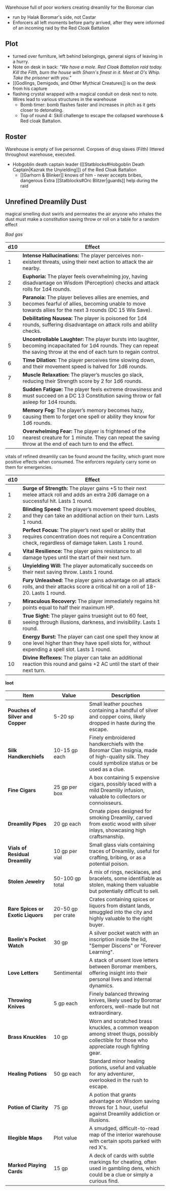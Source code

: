 Warehouse full of poor workers creating dreamlily for the Boromar clan
- run by Halak Boromar's side, not Castar
- Enforcers all left moments before party arrived, after they were informed of an incoming raid by the Red Cloak Battalion

## Plot
- turned over furniture, left behind belongings, general signs of leaving in a hurry.
- Note on desk in back: *"We have a mole. Red Cloak Battalion raid today. Kill the Filth, burn the house with Sharn's finest in it. Meet at O's Whip. Take the prisoner with you."*
- [[Godlings, Demigods, and Other Mythical Creatures]] is on the desk from his capture
- flashing crystal wrapped with a magical conduit on desk next to note. Wires lead to various structures in the warehouse
	- Bomb timer: bomb flashes faster and increases in pitch as it gets closer to detonating.
	- Top of round 4: Skill challenge to escape the collapsed warehouse & Red cloak Battalion.

## Roster
Warehouse is empty of live personnel. Corpses of drug slaves (Filth) littered throughout warehouse, executed.
- Hobgoblin death captain leader ([[Statblocks#Hobgoblin Death Captain|Kazrak the Unyielding]]) of the Red Cloak Battalion
	- [[Garhorn & Blinker]] knows of him - never accepts bribes, dangerous
Extra [[Statblocks#Orc Blitzer|guards]] help during the raid

## Unrefined Dreamlily Dust
magical smelling dust swirls and permeates the air
anyone who inhales the dust must make a constitution saving throw or roll on a table for a random effect

*Bad gas*

| d10 | Effect                                                                                                                                                                           |
| --- | -------------------------------------------------------------------------------------------------------------------------------------------------------------------------------- |
| 1   | **Intense Hallucinations:** The player perceives non-existent threats, using their next action to attack the air nearby.                                                         |
| 2   | **Euphoria:** The player feels overwhelming joy, having disadvantage on Wisdom (Perception) checks and attack rolls for 1d4 rounds.                                              |
| 3   | **Paranoia:** The player believes allies are enemies, and becomes fearful of allies, becoming unable to move towards allies for the next 3 rounds (DC 15 Wis Save).              |
| 4   | **Debilitating Nausea:** The player is poisoned for 1d4 rounds, suffering disadvantage on attack rolls and ability checks.                                                       |
| 5   | **Uncontrollable Laughter:** The player bursts into laughter, becoming incapacitated for 1d4 rounds. They can repeat the saving throw at the end of each turn to regain control. |
| 6   | **Time Dilation:** The player perceives time slowing down, and their movement speed is halved for 1d6 rounds.                                                                    |
| 7   | **Muscle Relaxation:** The player’s muscles go slack, reducing their Strength score by 2 for 1d6 rounds.                                                                         |
| 8   | **Sudden Fatigue:** The player feels extreme drowsiness and must succeed on a DC 13 Constitution saving throw or fall asleep for 1d4 rounds.                                     |
| 9   | **Memory Fog:** The player’s memory becomes hazy, causing them to forget one spell or ability they know for 1d6 rounds.                                                          |
| 10  | **Overwhelming Fear:** The player is frightened of the nearest creature for 1 minute. They can repeat the saving throw at the end of each turn to end the effect.                |

vitals of refined dreamlily can be found around the facility, which grant more positive effects when consumed. The enforcers regularly carry some on them for emergencies.

| d10 | Effect                                                                                                                                                               |
| --- | -------------------------------------------------------------------------------------------------------------------------------------------------------------------- |
| 1   | **Surge of Strength:** The player gains +5 to their next melee attack roll and adds an extra 2d6 damage on a successful hit. Lasts 1 round.                          |
| 2   | **Blinding Speed:** The player’s movement speed doubles, and they can take an additional action on their turn. Lasts 1 round.                                        |
| 3   | **Perfect Focus:** The player’s next spell or ability that requires concentration does not require a Concentration check, regardless of damage taken. Lasts 1 round. |
| 4   | **Vital Resilience:** The player gains resistance to all damage types until the start of their next turn.                                                            |
| 5   | **Unyielding Will:** The player automatically succeeds on their next saving throw. Lasts 1 round.                                                                    |
| 6   | **Fury Unleashed:** The player gains advantage on all attack rolls, and their attacks score a critical hit on a roll of 18-20. Lasts 1 round.                        |
| 7   | **Miraculous Recovery:** The player immediately regains hit points equal to half their maximum HP.                                                                   |
| 8   | **True Sight:** The player gains truesight out to 60 feet, seeing through illusions, darkness, and invisibility. Lasts 1 round.                                      |
| 9   | **Energy Burst:** The player can cast one spell they know at one level higher than they have spell slots for, without expending a spell slot. Lasts 1 round.         |
| 10  | **Divine Reflexes:** The player can take an additional reaction this round and gains +2 AC until the start of their next turn.                                       |


**loot**

| **Item**                          | **Value**          | **Description**                                                                                                                               |
| --------------------------------- | ------------------ | --------------------------------------------------------------------------------------------------------------------------------------------- |
| **Pouches of Silver and Copper**  | 5-20 sp            | Small leather pouches containing a handful of silver and copper coins, likely dropped in haste during the escape.                             |
| **Silk Handkerchiefs**            | 10-15 gp each      | Finely embroidered handkerchiefs with the Boromar Clan insignia, made of high-quality silk. They could symbolize status or be used as a clue. |
| **Fine Cigars**                   | 25 gp per box      | A box containing 5 expensive cigars, possibly laced with a mild Dreamlily infusion, valuable to collectors or connoisseurs.                   |
| **Dreamlily Pipes**               | 20 gp each         | Ornate pipes designed for smoking Dreamlily, carved from exotic wood with silver inlays, showcasing high craftsmanship.                       |
| **Vials of Residual Dreamlily**   | 10 gp per vial     | Small glass vials containing traces of Dreamlily, useful for crafting, bribing, or as a potential poison.                                     |
| **Stolen Jewelry**                | 50-100 gp total    | A mix of rings, necklaces, and bracelets, some identifiable as stolen, making them valuable but potentially difficult to sell.                |
| **Rare Spices or Exotic Liquors** | 20-50 gp per crate | Crates containing spices or liquors from distant lands, smuggled into the city and highly valuable to the right buyer.                        |
| **Baelin's Pocket Watch**         | 30 gp              | A silver pocket watch with an inscription inside the lid, "Semper Discens" or "Forever Learning".                                             |
| **Love Letters**                  | Sentimental        | A stack of unsent love letters between Boromar members, offering insight into their personal lives and internal dynamics.                     |
| **Throwing Knives**               | 5 gp each          | Finely balanced throwing knives, likely used by Boromar enforcers, well-made but not extraordinary.                                           |
| **Brass Knuckles**                | 10 gp              | Worn and scratched brass knuckles, a common weapon among street thugs, possibly collectible for those who appreciate rough fighting gear.     |
| **Healing Potions**               | 50 gp each         | Standard minor healing potions, useful and valuable for any adventurer, overlooked in the rush to escape.                                     |
| **Potion of Clarity**             | 75 gp              | A potion that grants advantage on Wisdom saving throws for 1 hour, useful against Dreamlily addiction or illusions.                           |
| **Illegible Maps**                | Plot value         | A smudged, difficult-to-read map of the interior warehouse with certain spots parked with red X's.                                            |
| **Marked Playing Cards**          | 15 gp              | A deck of cards with subtle markings for cheating, often used in gambling dens, which could be a clue or simply a curious find.               |
